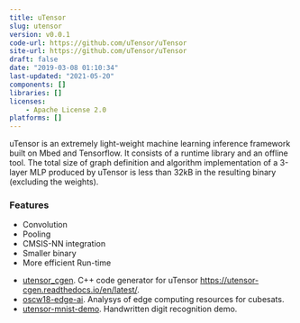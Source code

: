 ```yaml
---
title: uTensor
slug: utensor
version: v0.0.1
code-url: https://github.com/uTensor/uTensor
site-url: https://github.com/uTensor/uTensor
draft: false
date: "2019-03-08 01:10:34"
last-updated: "2021-05-20"
components: []
libraries: []
licenses:
    - Apache License 2.0
platforms: []
---
```

uTensor is an extremely light-weight machine learning inference framework built on Mbed and Tensorflow. It consists of a runtime library and an offline tool. The total size of graph definition and algorithm implementation of a 3-layer MLP produced by uTensor is less than 32kB in the resulting binary (excluding the weights).

### Features
- Convolution
- Pooling
- CMSIS-NN integration
- Smaller binary
- More efficient Run-time


<!--github-projects-->
- [utensor_cgen](https://github.com/uTensor/utensor_cgen). C++ code generator for uTensor https://utensor-cgen.readthedocs.io/en/latest/.
- [oscw18-edge-ai](https://github.com/crespum/oscw18-edge-ai). Analysys of edge computing resources for cubesats.
- [utensor-mnist-demo](https://github.com/ARMmbed/utensor-mnist-demo). Handwritten digit recognition demo.